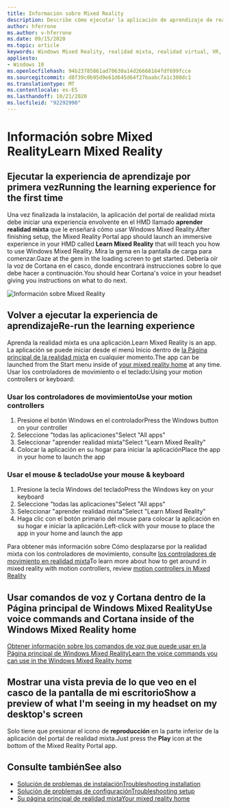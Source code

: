 ```yaml
---
title: Información sobre Mixed Reality
description: Describe cómo ejecutar la aplicación de aprendizaje de realidad mixta, que le enseña cómo usar y navegar por Windows Mixed Reality.
author: hferrone
ms.author: v-hferrone
ms.date: 09/15/2020
ms.topic: article
keywords: Windows Mixed Reality, realidad mixta, realidad virtual, VR, MR, tutorial, introducción
appliesto:
- Windows 10
ms.openlocfilehash: 94b23785861ad70630a14d26668164fdf699fcce
ms.sourcegitcommit: d8f39c0b95d9e61d645d64f27baabc7a1c300dc1
ms.translationtype: MT
ms.contentlocale: es-ES
ms.lasthandoff: 10/21/2020
ms.locfileid: "92292990"
---
```

# <a name="learn-mixed-reality"></a><span data-ttu-id="02ae1-104">Información sobre Mixed Reality</span><span class="sxs-lookup"><span data-stu-id="02ae1-104">Learn Mixed Reality</span></span>

## <a name="running-the-learning-experience-for-the-first-time"></a><span data-ttu-id="02ae1-105">Ejecutar la experiencia de aprendizaje por primera vez</span><span class="sxs-lookup"><span data-stu-id="02ae1-105">Running the learning experience for the first time</span></span>

<span data-ttu-id="02ae1-106">Una vez finalizada la instalación, la aplicación del portal de realidad mixta debe iniciar una experiencia envolvente en el HMD llamado **aprender realidad mixta** que le enseñará cómo usar Windows Mixed Reality.</span><span class="sxs-lookup"><span data-stu-id="02ae1-106">After finishing setup, the Mixed Reality Portal app should launch an immersive experience in your HMD called **Learn Mixed Reality** that will teach you how to use Windows Mixed Reality.</span></span> <span data-ttu-id="02ae1-107">Mira la gema en la pantalla de carga para comenzar.</span><span class="sxs-lookup"><span data-stu-id="02ae1-107">Gaze at the gem in the loading screen to get started.</span></span> <span data-ttu-id="02ae1-108">Debería oír la voz de Cortana en el casco, donde encontrará instrucciones sobre lo que debe hacer a continuación.</span><span class="sxs-lookup"><span data-stu-id="02ae1-108">You should hear Cortana's voice in your headset giving you instructions on what to do next.</span></span>

![Información sobre Mixed Reality](images/file-learnmixedrealitystart.png)

## <a name="re-run-the-learning-experience"></a><span data-ttu-id="02ae1-110">Volver a ejecutar la experiencia de aprendizaje</span><span class="sxs-lookup"><span data-stu-id="02ae1-110">Re-run the learning experience</span></span>

<span data-ttu-id="02ae1-111">Aprenda la realidad mixta es una aplicación.</span><span class="sxs-lookup"><span data-stu-id="02ae1-111">Learn Mixed Reality is an app.</span></span> <span data-ttu-id="02ae1-112">La aplicación se puede iniciar desde el menú Inicio dentro de [la Página principal de la realidad mixta](your-mixed-reality-home.md) en cualquier momento.</span><span class="sxs-lookup"><span data-stu-id="02ae1-112">The app can be launched from the Start menu inside of [your mixed reality home](your-mixed-reality-home.md) at any time.</span></span> <span data-ttu-id="02ae1-113">Usar los controladores de movimiento o el teclado:</span><span class="sxs-lookup"><span data-stu-id="02ae1-113">Using your motion controllers or keyboard:</span></span>

### <a name="use-your-motion-controllers"></a><span data-ttu-id="02ae1-114">Usar los controladores de movimiento</span><span class="sxs-lookup"><span data-stu-id="02ae1-114">Use your motion controllers</span></span>

1. <span data-ttu-id="02ae1-115">Presione el botón Windows en el controlador</span><span class="sxs-lookup"><span data-stu-id="02ae1-115">Press the Windows button on your controller</span></span>
2. <span data-ttu-id="02ae1-116">Seleccione "todas las aplicaciones"</span><span class="sxs-lookup"><span data-stu-id="02ae1-116">Select "All apps"</span></span>
3. <span data-ttu-id="02ae1-117">Seleccionar "aprender realidad mixta"</span><span class="sxs-lookup"><span data-stu-id="02ae1-117">Select "Learn Mixed Reality"</span></span>
4. <span data-ttu-id="02ae1-118">Colocar la aplicación en su hogar para iniciar la aplicación</span><span class="sxs-lookup"><span data-stu-id="02ae1-118">Place the app in your home to launch the app</span></span>

### <a name="use-your-mouse--keyboard"></a><span data-ttu-id="02ae1-119">Usar el mouse & teclado</span><span class="sxs-lookup"><span data-stu-id="02ae1-119">Use your mouse & keyboard</span></span>

1. <span data-ttu-id="02ae1-120">Presione la tecla Windows del teclado</span><span class="sxs-lookup"><span data-stu-id="02ae1-120">Press the Windows key on your keyboard</span></span>
2. <span data-ttu-id="02ae1-121">Seleccione "todas las aplicaciones"</span><span class="sxs-lookup"><span data-stu-id="02ae1-121">Select "All apps"</span></span>
3. <span data-ttu-id="02ae1-122">Seleccionar "aprender realidad mixta"</span><span class="sxs-lookup"><span data-stu-id="02ae1-122">Select "Learn Mixed Reality"</span></span>
4. <span data-ttu-id="02ae1-123">Haga clic con el botón primario del mouse para colocar la aplicación en su hogar e iniciar la aplicación.</span><span class="sxs-lookup"><span data-stu-id="02ae1-123">Left-click with your mouse to place the app in your home and launch the app</span></span>

<span data-ttu-id="02ae1-124">Para obtener más información sobre Cómo desplazarse por la realidad mixta con los controladores de movimiento, consulte [los controladores de movimiento en realidad mixta](controllers-in-wmr.md)</span><span class="sxs-lookup"><span data-stu-id="02ae1-124">To learn more about how to get around in mixed reality with motion controllers, review [motion controllers in Mixed Reality](controllers-in-wmr.md)</span></span>

## <a name="use-voice-commands-and-cortana-inside-of-the-windows-mixed-reality-home"></a><span data-ttu-id="02ae1-125">Usar comandos de voz y Cortana dentro de la Página principal de Windows Mixed Reality</span><span class="sxs-lookup"><span data-stu-id="02ae1-125">Use voice commands and Cortana inside of the Windows Mixed Reality home</span></span>

[<span data-ttu-id="02ae1-126">Obtener información sobre los comandos de voz que puede usar en la Página principal de Windows Mixed Reality</span><span class="sxs-lookup"><span data-stu-id="02ae1-126">Learn the voice commands you can use in the Windows Mixed Reality home</span></span>](https://support.microsoft.com/en-us/help/4041322/windows-10-speech-in-windows-mixed-reality)

## <a name="show-a-preview-of-what-im-seeing-in-my-headset-on-my-desktops-screen"></a><span data-ttu-id="02ae1-127">Mostrar una vista previa de lo que veo en el casco de la pantalla de mi escritorio</span><span class="sxs-lookup"><span data-stu-id="02ae1-127">Show a preview of what I'm seeing in my headset on my desktop's screen</span></span>

<span data-ttu-id="02ae1-128">Solo tiene que presionar el icono de **reproducción** en la parte inferior de la aplicación del portal de realidad mixta.</span><span class="sxs-lookup"><span data-stu-id="02ae1-128">Just press the **Play** icon at the bottom of the Mixed Reality Portal app.</span></span>

## <a name="see-also"></a><span data-ttu-id="02ae1-129">Consulte también</span><span class="sxs-lookup"><span data-stu-id="02ae1-129">See also</span></span>

* [<span data-ttu-id="02ae1-130">Solución de problemas de instalación</span><span class="sxs-lookup"><span data-stu-id="02ae1-130">Troubleshooting installation</span></span>](installation_errors.md)
* [<span data-ttu-id="02ae1-131">Solución de problemas de configuración</span><span class="sxs-lookup"><span data-stu-id="02ae1-131">Troubleshooting setup</span></span>](set-up-questions.md)
* [<span data-ttu-id="02ae1-132">Su página principal de realidad mixta</span><span class="sxs-lookup"><span data-stu-id="02ae1-132">Your mixed reality home</span></span>](your-mixed-reality-home.md)
